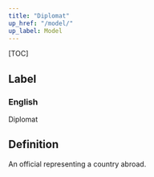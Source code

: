 ```yaml
---
title: "Diplomat"
up_href: "/model/"
up_label: Model
---
```


[TOC]

## Label

### English
Diplomat


## Definition
An official representing a country abroad. 


    
